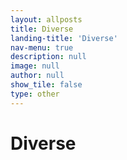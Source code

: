 ```yaml
---
layout: allposts
title: Diverse
landing-title: 'Diverse'
nav-menu: true
description: null
image: null
author: null
show_tile: false
type: other
---
```


<h1>Diverse</h1>